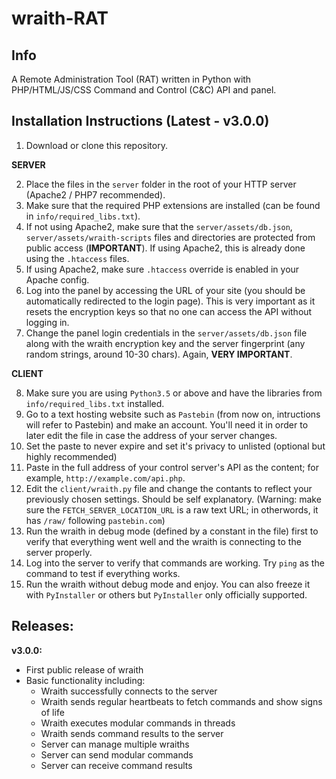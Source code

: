 # wraith-RAT

## Info

A Remote Administration Tool (RAT) written in Python with 
PHP/HTML/JS/CSS Command and Control (C&amp;C) API and panel.

## Installation Instructions (Latest - v3.0.0)

1) Download or clone this repository.

**SERVER**

2) Place the files in the `server` folder in the root of your HTTP server (Apache2 / PHP7 recommended).
3) Make sure that the required PHP extensions are installed (can be found in `info/required_libs.txt`).
4) If not using Apache2, make sure that the `server/assets/db.json`, `server/assets/wraith-scripts` files and directories are protected from public access (**IMPORTANT**). If using Apache2, this is already done using the `.htaccess` files.
5) If using Apache2, make sure `.htaccess` override is enabled in your Apache config.
6) Log into the panel by accessing the URL of your site (you should be automatically redirected to the login page). This is very important as it resets the encryption keys so that no one can access the API without logging in.
7) Change the panel login credentials in the `server/assets/db.json` file along with the wraith encryption key and the server fingerprint (any random strings, around 10-30 chars). Again, **VERY IMPORTANT**.

**CLIENT**

8) Make sure you are using `Python3.5` or above and have the libraries from `info/required_libs.txt` installed.
9) Go to a text hosting website such as `Pastebin` (from now on, intructions will refer to Pastebin) and make an account. You'll need it in order to later edit the file in case the address of your server changes.
10) Set the paste to never expire and set it's privacy to unlisted (optional but highly recommended)
11) Paste in the full address of your control server's API as the content; for example, `http://example.com/api.php`.
12) Edit the `client/wraith.py` file and change the contants to reflect your previously chosen settings. Should be self explanatory. (Warning: make sure the `FETCH_SERVER_LOCATION_URL` is a raw text URL; in otherwords, it has `/raw/` following `pastebin.com`)
13) Run the wraith in debug mode (defined by a constant in the file) first to verify that everything went well and the wraith is connecting to the server properly.
14) Log into the server to verify that commands are working. Try `ping` as the command to test if everything works.
15) Run the wraith without debug mode and enjoy. You can also freeze it with `PyInstaller` or others but `PyInstaller` only officially supported.

## Releases:
**v3.0.0:**
- First public release of wraith
- Basic functionality including:
  - Wraith successfully connects to the server
  - Wraith sends regular heartbeats to fetch commands and show signs of life
  - Wraith executes modular commands in threads
  - Wraith sends command results to the server
  - Server can manage multiple wraiths
  - Server can send modular commands
  - Server can receive command results
